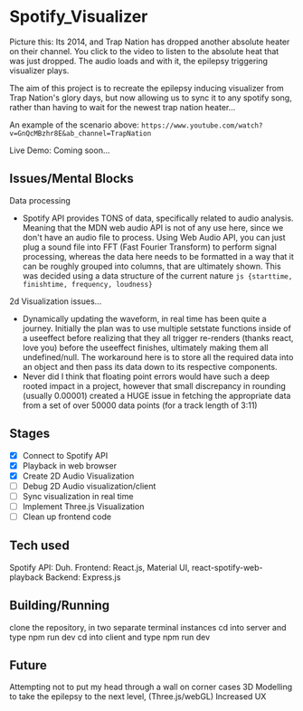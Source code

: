 # Spotify_Visualizer

Picture this: Its 2014, and Trap Nation has dropped another absolute heater on their channel. You click to the video to listen to the absolute heat that was just dropped. The audio loads and with it, the epilepsy triggering visualizer plays.

The aim of this project is to recreate the epilepsy inducing visualizer from Trap Nation's glory days, but now allowing us to sync it to any spotify song, rather than having to wait for the newest trap nation heater...

An example of the scenario above: `https://www.youtube.com/watch?v=GnQcMBzhr8E&ab_channel=TrapNation`

Live Demo: Coming soon...

## Issues/Mental Blocks

Data processing

- Spotify API provides TONS of data, specifically related to audio analysis. Meaning that the MDN web audio API is not of any use here, since we don't have an audio file to process. Using Web Audio API, you can just plug a sound file into FFT (Fast Fourier Transform) to perform signal processing, whereas the data here needs to be formatted in a way that it can be roughly grouped into columns, that are ultimately shown. This was decided using a data structure of the current nature ```js {starttime, finishtime, frequency, loudness}```
  
2d Visualization issues...

- Dynamically updating the waveform, in real time has been quite a journey. Initially the plan was to use multiple setstate functions inside of a useeffect before realizing that they all trigger re-renders (thanks react, love you) before the useeffect finishes, ultimately making them all undefined/null. The workaround here is to store all the required data into an object and then pass its data down to its respective components.
- Never did I think that floating point errors would have such a deep rooted impact in a project, however that small discrepancy in rounding (usually 0.00001) created a HUGE issue in fetching the appropriate data from a set of over 50000 data points (for a track length of 3:11)

## Stages

- [x] Connect to Spotify API
- [x] Playback in web browser
- [x] Create 2D Audio Visualization
- [ ] Debug 2D Audio visualization/client
- [ ] Sync visualization in real time
- [ ] Implement Three.js Visualization
- [ ] Clean up frontend code

## Tech used

Spotify API: Duh.
Frontend: React.js, Material UI, react-spotify-web-playback
Backend: Express.js

## Building/Running

clone the repository, in two separate terminal instances
cd into server and type npm run dev
cd into client and type npm run dev

## Future

Attempting not to put my head through a wall on corner cases
3D Modelling to take the epilepsy to the next level, (Three.js/webGL)
Increased UX
